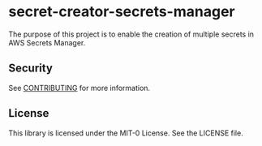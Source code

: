 # secret-creator-secrets-manager
The purpose of this project is to enable the creation of multiple secrets in AWS Secrets Manager.

## Security

See [CONTRIBUTING](CONTRIBUTING.md#security-issue-notifications) for more information.

## License

This library is licensed under the MIT-0 License. See the LICENSE file.

